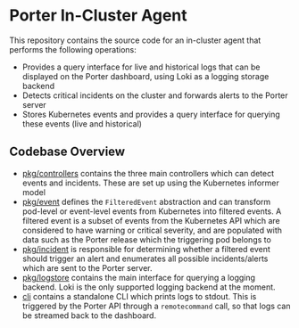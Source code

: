 # Porter In-Cluster Agent

This repository contains the source code for an in-cluster agent that performs the following operations:
- Provides a query interface for live and historical logs that can be displayed on the Porter dashboard, using Loki as a logging storage backend
- Detects critical incidents on the cluster and forwards alerts to the Porter server
- Stores Kubernetes events and provides a query interface for querying these events (live and historical)

## Codebase Overview

- [pkg/controllers](https://github.com/porter-dev/porter-agent/tree/main/pkg/controllers) contains the three main controllers which can detect events and incidents. These are set up using the Kubernetes informer model
- [pkg/event](https://github.com/porter-dev/porter-agent/blob/main/pkg/event) defines the `FilteredEvent` abstraction and can transform pod-level or event-level events from Kubernetes into filtered events. A filtered event is a subset of events from the Kubernetes API which are considered to have warning or critical severity, and are populated with data such as the Porter release which the triggering pod belongs to
- [pkg/incident](https://github.com/porter-dev/porter-agent/blob/main/pkg/incident) is responsible for determining whether a filtered event should trigger an alert and enumerates all possible incidents/alerts which are sent to the Porter server. 
- [pkg/logstore](https://github.com/porter-dev/porter-agent/tree/main/pkg/logstore) contains the main interface for querying a logging backend. Loki is the only supported logging backend at the moment. 
- [cli](https://github.com/porter-dev/porter-agent/blob/main/cli/main.go) contains a standalone CLI which prints logs to stdout. This is triggered by the Porter API through a `remotecommand` call, so that logs can be streamed back to the dashboard.
